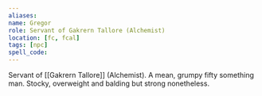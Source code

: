 ```yaml
---
aliases: 
name: Gregor
role: Servant of Gakrern Tallore (Alchemist)
location: [fc, fcal]
tags: [npc]
spell_code: 
---
```

Servant of [[Gakrern Tallore]] (Alchemist).  A mean, grumpy fifty something man.  Stocky, overweight and balding but strong nonetheless.
